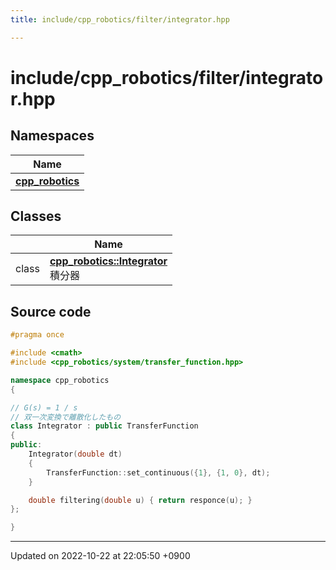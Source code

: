 ```yaml
---
title: include/cpp_robotics/filter/integrator.hpp

---
```


# include/cpp_robotics/filter/integrator.hpp



## Namespaces

| Name           |
| -------------- |
| **[cpp_robotics](/cpp_robotics/doxybook/Namespaces/namespacecpp__robotics/)**  |

## Classes

|                | Name           |
| -------------- | -------------- |
| class | **[cpp_robotics::Integrator](/cpp_robotics/doxybook/Classes/classcpp__robotics_1_1Integrator/)** <br>積分器  |




## Source code

```cpp
#pragma once

#include <cmath>
#include <cpp_robotics/system/transfer_function.hpp>

namespace cpp_robotics
{

// G(s) = 1 / s
// 双一次変換で離散化したもの
class Integrator : public TransferFunction
{
public:
    Integrator(double dt)
    {
        TransferFunction::set_continuous({1}, {1, 0}, dt);
    }

    double filtering(double u) { return responce(u); } 
};

}
```


-------------------------------

Updated on 2022-10-22 at 22:05:50 +0900
